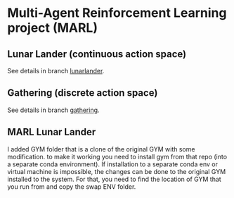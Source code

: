 # Multi-Agent Reinforcement Learning project (MARL)

## Lunar Lander (continuous action space)
See details in branch [lunarlander](https://github.com/osipychev/IE598_RL/tree/lunarlander).

## Gathering (discrete action space)
See details in branch [gathering](https://github.com/osipychev/IE598_RL/tree/gathering).

## MARL Lunar Lander
I added GYM folder that is a clone of the original GYM with some modification.
to make it working you need to install gym from that repo (into a separate conda environment).
If installation to a separate conda env or virtual machine is impossible, the changes can be done to the original GYM installed to the system.
For that, you need to find the location of GYM that you run from and copy the swap ENV folder.
